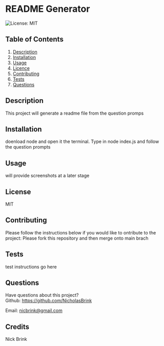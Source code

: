# README Generator

  ![License: MIT](https://img.shields.io/badge/License-MIT-brightgreen.svg)

  ## Table of Contents
  1. [Description](#description)   
  2. [Installation](#installation)
  3. [Usage](#usage)
  4. [Licence](#licence)
  5. [Contributing](#contributing)
  6. [Tests](#Tests)
  7. [Questions](#github)

  ## Description
  This project will generate a readme file from the question promps

  ## Installation
  doenload node and open it the terminal. Type in node index.js and follow the question prompts

  ## Usage
  will provide screenshots at a later stage

  ## License
  MIT

  ## Contributing
  Please follow the instructions below if you would like to ontribute to the project:
  Please fork this repository and then merge onto main brach

  ## Tests
  test instructions go here

  ## Questions
  Have questions about this project?  
  Github: https://github.com/NicholasBrink 

  Email: nicbrink@gmail.com
  
  ## Credits
  Nick Brink

   